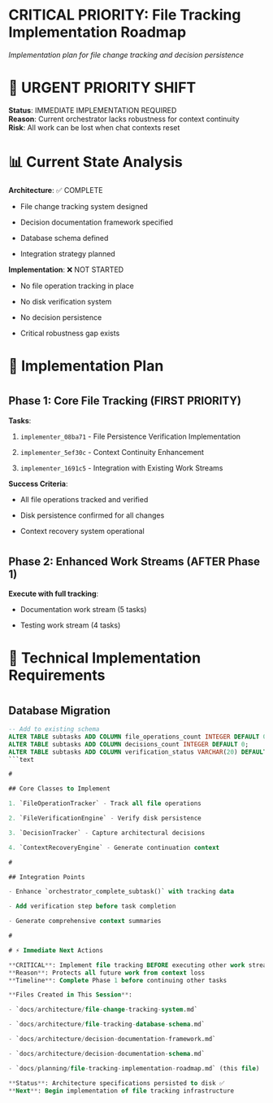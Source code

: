 

# CRITICAL PRIORITY: File Tracking Implementation Roadmap

*Implementation plan for file change tracking and decision persistence*

#

# 🚨 URGENT PRIORITY SHIFT

**Status**: IMMEDIATE IMPLEMENTATION REQUIRED  
**Reason**: Current orchestrator lacks robustness for context continuity  
**Risk**: All work can be lost when chat contexts reset  

#

# 📊 Current State Analysis

**Architecture**: ✅ COMPLETE

- File change tracking system designed

- Decision documentation framework specified  

- Database schema defined

- Integration strategy planned

**Implementation**: ❌ NOT STARTED

- No file operation tracking in place

- No disk verification system

- No decision persistence

- Critical robustness gap exists

#

# 🎯 Implementation Plan

#

## Phase 1: Core File Tracking (FIRST PRIORITY)

**Tasks**:

1. `implementer_08ba71` - File Persistence Verification Implementation

2. `implementer_5ef30c` - Context Continuity Enhancement

3. `implementer_1691c5` - Integration with Existing Work Streams

**Success Criteria**:

- All file operations tracked and verified

- Disk persistence confirmed for all changes

- Context recovery system operational

#

## Phase 2: Enhanced Work Streams (AFTER Phase 1)

**Execute with full tracking**:

- Documentation work stream (5 tasks)

- Testing work stream (4 tasks)

#

# 🔧 Technical Implementation Requirements

#

## Database Migration

```sql
-- Add to existing schema
ALTER TABLE subtasks ADD COLUMN file_operations_count INTEGER DEFAULT 0;
ALTER TABLE subtasks ADD COLUMN decisions_count INTEGER DEFAULT 0;
ALTER TABLE subtasks ADD COLUMN verification_status VARCHAR(20) DEFAULT 'pending';
```text

#

## Core Classes to Implement

1. `FileOperationTracker` - Track all file operations

2. `FileVerificationEngine` - Verify disk persistence  

3. `DecisionTracker` - Capture architectural decisions

4. `ContextRecoveryEngine` - Generate continuation context

#

## Integration Points

- Enhance `orchestrator_complete_subtask()` with tracking data

- Add verification step before task completion

- Generate comprehensive context summaries

#

# ⚡ Immediate Next Actions

**CRITICAL**: Implement file tracking BEFORE executing other work streams
**Reason**: Protects all future work from context loss
**Timeline**: Complete Phase 1 before continuing other tasks

**Files Created in This Session**:

- `docs/architecture/file-change-tracking-system.md` 

- `docs/architecture/file-tracking-database-schema.md`

- `docs/architecture/decision-documentation-framework.md`

- `docs/architecture/decision-documentation-schema.md`

- `docs/planning/file-tracking-implementation-roadmap.md` (this file)

**Status**: Architecture specifications persisted to disk ✅
**Next**: Begin implementation of file tracking infrastructure
